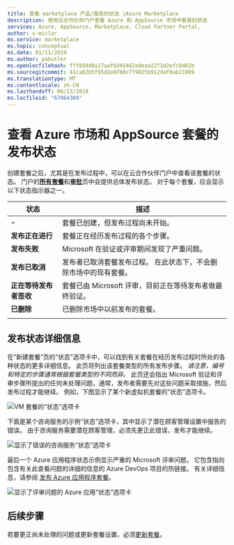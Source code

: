 ```yaml
---
title: 查看 marketplace 产品/服务的状态 |Azure Marketplace
description: 使用云合作伙伴门户查看 Azure 和 AppSource 市场中套餐的状态
services: Azure, AppSource, Marketplace, Cloud Partner Portal,
author: v-miclar
ms.service: marketplace
ms.topic: conceptual
ms.date: 01/11/2019
ms.author: pabutler
ms.openlocfilehash: fff89dd8a17aaf6d45462edeaa22f1d2efc8d02b
ms.sourcegitcommit: 41ca82b5f95d2e07b0c7f9025b912daf0ab21909
ms.translationtype: MT
ms.contentlocale: zh-CN
ms.lasthandoff: 06/13/2019
ms.locfileid: "67064309"
---
```

# <a name="view-the-publishing-status-of-azure-marketplace-and-appsource-offers"></a>查看 Azure 市场和 AppSource 套餐的发布状态

创建套餐之后，尤其是在发布过程中，可以在云合作伙伴门户中查看该套餐的状态。  门户的[**所有套餐**](../portal-tour/cpp-all-offers-page.md)和[**审批**](../portal-tour/cpp-approvals-page.md)页中会提供总体发布状态。  对于每个套餐，应会显示以下状态指示器之一。  

|            状态              |   描述                                                           |
|            ------              |   -----------                                                           |
| **-**                          | 套餐已创建，但发布过程尚未开始。            |
| **发布正在进行**        | 套餐正在经历发布过程的各个步骤。   |
| **发布失败**             | Microsoft 在验证或评审期间发现了严重问题。 |
| **发布已取消**           | 发布者已取消套餐发布过程。  在此状态下，不会删除市场中的现有套餐。 | 
| **正在等待发布者签收** | 套餐已由 Microsoft 评审，目前正在等待发布者做最终验证。 |
| **已删除**                   | 已删除市场中以前发布的套餐。      | 
|  |  |


## <a name="publishing-status-details"></a>发布状态详细信息 

在“新建套餐”页的“状态”选项卡中，可以找到有关套餐在经历发布过程时所处的各种状态的更多详细信息。    此页将列出该套餐类型的所有发布步骤。  *请注意，编号和特定的步骤通常根据套餐类型的不同而异。*  此页还会指出 Microsoft 验证和评审步骤所提出的任何未处理问题，通常，发布者需要先对这些问题采取措施，然后发布过程才能继续。  例如，下图显示了某个新虚拟机套餐的“状态”选项卡。  

![VM 套餐的“状态”选项卡](./media/vm-offer-pub-steps1.png)

下面是某个咨询服务的示例“状态”选项卡，其中显示了潜在顾客管理设置中报告的错误。   由于咨询服务需要潜在顾客管理，必须先更正此错误，发布才能继续。

![显示了错误的咨询服务“状态”选项卡](./media/consulting-service-error.png)

最后一个 Azure 应用程序状态示例显示严重的 Microsoft 评审问题。  它包含指向包含有关此查看问题的详细的信息的 Azure DevOps 项目的热链接。  有关详细信息，请参阅 [发布 Azure 应用程序套餐](cpp-publish-offer.md)。

![显示了评审问题的 Azure 应用“状态”选项卡](../azure-applications/media/status-tab-ms-review.png)


## <a name="next-steps"></a>后续步骤

若要更正尚未处理的问题或更新套餐设置，必须[更新套餐](./cpp-update-offer.md)。 
